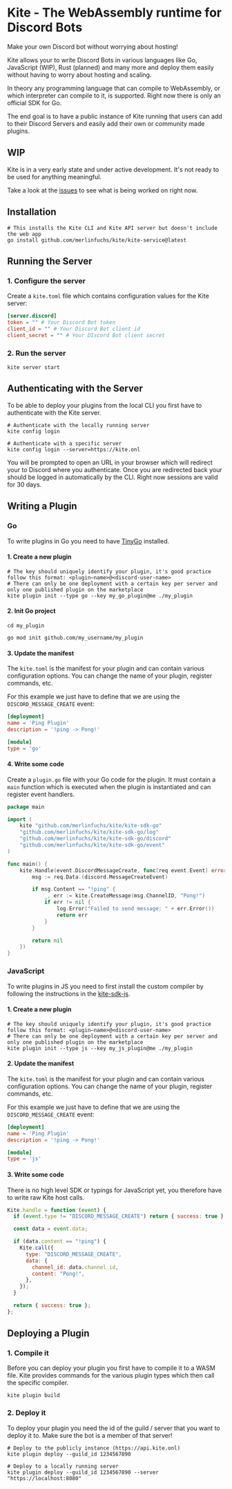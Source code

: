 # Kite - The WebAssembly runtime for Discord Bots

Make your own Discord bot without worrying about hosting!

Kite allows your to write Discord Bots in various languages like Go, JavaScript (WIP), Rust (planned) and many more and deploy them easily without having to worry about hosting and scaling.

In theory any programming language that can compile to WebAssembly, or which interpreter can compile to it, is supported. Right now there is only an official SDK for Go.

The end goal is to have a public instance of Kite running that users can add to their Discord Servers and easily add their own or community made plugins.

## WIP

Kite is in a very early state and under active development. It's not ready to be used for anything meaningful.

Take a look at the [issues](https://github.com/merlinfuchs/kite/issues) to see what is being worked on right now.

## Installation

```shell
# This installs the Kite CLI and Kite API server but doesn't include the web app
go install github.com/merlinfuchs/kite/kite-service@latest
```

## Running the Server

### 1. Configure the server

Create a `kite.toml` file which contains configuration values for the Kite server:

```toml
[server.discord]
token = "" # Your Discord Bot token
client_id = "" # Your Discord Bot client id
client_secret = "" # Your DIscord Bot client secret
```

### 2. Run the server

```shell
kite server start
```

## Authenticating with the Server

To be able to deploy your plugins from the local CLI you first have to authenticate with the Kite server.

```shell
# Authenticate with the locally running server
kite config login

# Authenticate with a specific server
kite config login --server=https://kite.onl
```

You will be prompted to open an URL in your browser which will redirect your to Discord where you authenticate. Once you are redirected back your should be logged in automatically by the CLI. Right now sessions are valid for 30 days.

## Writing a Plugin

### Go

To write plugins in Go you need to have [TinyGo](https://tinygo.org/getting-started/install/) installed.

#### 1. Create a new plugin

```shell
# The key should uniquely identify your plugin, it's good practice follow this format: <plugin–name>@<discord-user-name>
# There can only be one deployment with a certain key per server and only one published plugin on the marketplace
kite plugin init --type go --key my_go_plugin@me ./my_plugin
```

#### 2. Init Go project

```shell
cd my_plugin

go mod init github.com/my_username/my_plugin
```

#### 3. Update the manifest

The `kite.toml` is the manifest for your plugin and can contain various configuration options. You can change the name of your plugin, register commands, etc.

For this example we just have to define that we are using the `DISCORD_MESSAGE_CREATE` event:

```toml
[deployment]
name = 'Ping Plugin'
description = '!ping -> Pong!'

[module]
type = 'go'
```

#### 4. Write some code

Create a `plugin.go` file with your Go code for the plugin. It must contain a `main` function which is executed when the plugin is instantiated and can register event handlers.

```go
package main

import (
    kite "github.com/merlinfuchs/kite/kite-sdk-go"
    "github.com/merlinfuchs/kite/kite-sdk-go/log"
    "github.com/merlinfuchs/kite/kite-sdk-go/discord"
    "github.com/merlinfuchs/kite/kite-sdk-go/event"
)

func main() {
    kite.Handle(event.DiscordMessageCreate, func(req event.Event) error {
        msg := req.Data.(discord.MessageCreateEvent)

        if msg.Content == "!ping" {
            _, err := kite.CreateMessage(msg.ChannelID, "Pong!")
            if err != nil {
                log.Error("Failed to send message: " + err.Error())
                return err
            }
        }

        return nil
    })
}
```

### JavaScript

To write plugins in JS you need to first install the custom compiler by following the instructions in the [kite-sdk-js](kite-sdk-js).

#### 1. Create a new plugin

```shell
# The key should uniquely identify your plugin, it's good practice follow this format: <plugin–name>@<discord-user-name>
# There can only be one deployment with a certain key per server and only one published plugin on the marketplace
kite plugin init --type js --key my_js_plugin@me ./my_plugin
```

#### 2. Update the manifest

The `kite.toml` is the manifest for your plugin and can contain various configuration options. You can change the name of your plugin, register commands, etc.

For this example we just have to define that we are using the `DISCORD_MESSAGE_CREATE` event:

```toml
[deployment]
name = 'Ping Plugin'
description = '!ping -> Pong!'

[module]
type = 'js'
```

#### 3. Write some code

There is no high level SDK or typings for JavaScript yet, you therefore have to write raw Kite host calls.

```js
Kite.handle = function (event) {
  if (event.type != "DISCORD_MESSAGE_CREATE") return { success: true };

  const data = event.data;

  if (data.content == "!ping") {
    Kite.call({
      type: "DISCORD_MESSAGE_CREATE",
      data: {
        channel_id: data.channel_id,
        content: "Pong!",
      },
    });
  }

  return { success: true };
};
```

## Deploying a Plugin

### 1. Compile it

Before you can deploy your plugin you first have to compile it to a WASM file. Kite provides commands for the various plugin types which then call the specific compiler.

```shell
kite plugin build
```

### 2. Deploy it

To deploy your plugin you need the id of the guild / server that you want to deploy it to. Make sure the bot is a member of that server!

```shell
# Deploy to the publicly instance (https://api.kite.onl)
kite plugin deploy --guild_id 1234567890

# Deploy to a locally running server
kite plugin deploy --guild_id 1234567890 --server "https://localhost:8080"
```
